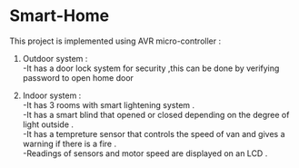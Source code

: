 # Smart-Home
This project is implemented using AVR micro-controller :

1. Outdoor system :  
-It has a door lock system for security ,this can be done by verifying password to open home door 


2. Indoor system :  
-It has 3 rooms with smart lightening system .  
-It has a smart blind that opened or closed depending on the degree of light outside .    
-It has a tempreture sensor that controls the speed of van and gives a warning if there is a fire .  
-Readings of sensors and motor speed are displayed on an LCD .




